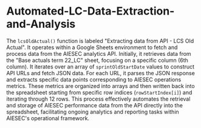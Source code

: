 # Automated-LC-Data-Extraction-and-Analysis
The `lcsOldActual()` function is labeled "Extracting data from API - LCS Old Actual". It operates within a Google Sheets environment to fetch and process data from the AIESEC analytics API. Initially, it retrieves data from the "Base actuals term 22_LC" sheet, focusing on a specific column (6th column). It iterates over an array of `sprintOldStartDate` values to construct API URLs and fetch JSON data. For each URL, it parses the JSON response and extracts specific data points corresponding to AIESEC operations metrics. These metrics are organized into arrays and then written back into the spreadsheet starting from specific row indices (`rowStartIndex[i]`) and iterating through 12 rows. This process effectively automates the retrieval and storage of AIESEC performance data from the API directly into the spreadsheet, facilitating ongoing analytics and reporting tasks within AIESEC's operational framework.
